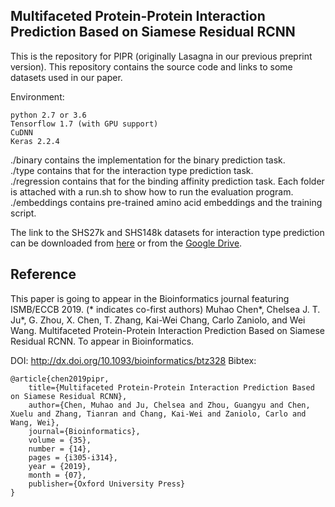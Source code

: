 ## Multifaceted Protein-Protein Interaction Prediction Based on Siamese Residual RCNN

This is the repository for PIPR (originally Lasagna in our previous preprint version). This repository contains the source code and links to some datasets used in our paper.

Environment:

    python 2.7 or 3.6
    Tensorflow 1.7 (with GPU support)
    CuDNN
    Keras 2.2.4
    
./binary contains the implementation for the binary prediction task.  
./type contains that for the interaction type prediction task.  
./regression contains that for the binding affinity prediction task. 
Each folder is attached with a run.sh to show how to run the evaluation program.  
./embeddings contains pre-trained amino acid embeddings and the training script.  

The link to the SHS27k and SHS148k datasets for interaction type prediction can be downloaded from [here](http://yellowstone.cs.ucla.edu/~muhao/pipr/SHS_ppi_beta.zip) or from the [Google Drive](https://drive.google.com/open?id=1y_5gje6AofqjrkMPY58XUdKgDuu1mZCh).

## Reference
This paper is going to appear in the Bioinformatics journal featuring ISMB/ECCB 2019. (* indicates co-first authors)
Muhao Chen*, Chelsea J. T. Ju*, G. Zhou, X. Chen, T. Zhang, Kai-Wei Chang, Carlo Zaniolo, and Wei Wang. Multifaceted Protein-Protein Interaction Prediction Based on Siamese Residual RCNN. To appear in Bioinformatics. 

DOI: http://dx.doi.org/10.1093/bioinformatics/btz328
Bibtex:

    @article{chen2019pipr,
        title={Multifaceted Protein-Protein Interaction Prediction Based on Siamese Residual RCNN},
        author={Chen, Muhao and Ju, Chelsea and Zhou, Guangyu and Chen, Xuelu and Zhang, Tianran and Chang, Kai-Wei and Zaniolo, Carlo and Wang, Wei},
        journal={Bioinformatics},
        volume = {35},
        number = {14},
        pages = {i305-i314},
        year = {2019},
        month = {07},
        publisher={Oxford University Press}
    }
